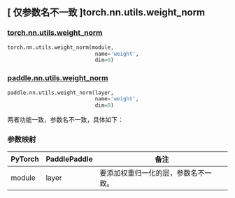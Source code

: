 ## [ 仅参数名不一致 ]torch.nn.utils.weight_norm
### [torch.nn.utils.weight_norm](https://pytorch.org/docs/stable/generated/torch.nn.utils.weight_norm.html?highlight=nn+utils+weight_norm#torch.nn.utils.weight_norm)

```python
torch.nn.utils.weight_norm(module,
                            name='weight',
                            dim=0)
```

### [paddle.nn.utils.weight_norm](https://www.paddlepaddle.org.cn/documentation/docs/zh/develop/api/paddle/nn/utils/weight_norm_cn.html#weight-norm)

```python
paddle.nn.utils.weight_norm(layer,
                            name='weight',
                            dim=0)
```
两者功能一致，参数名不一致，具体如下：
### 参数映射

| PyTorch       | PaddlePaddle | 备注                                                   |
| ------------- | ------------ | ------------------------------------------------------ |
| module        | layer        | 要添加权重归一化的层，参数名不一致。                                    |
